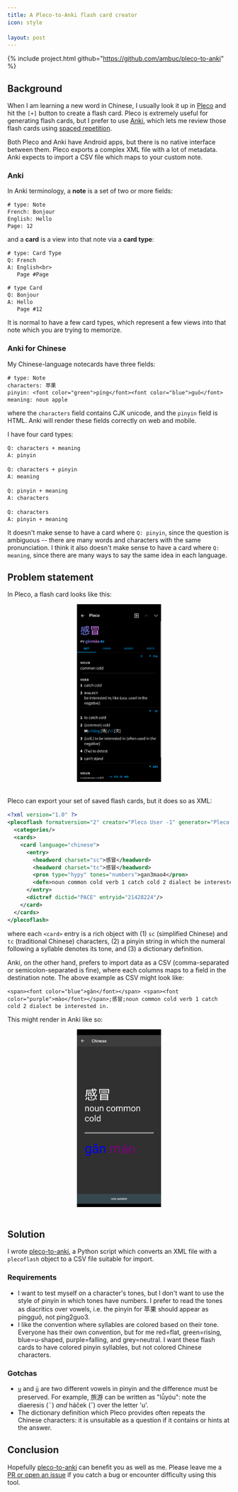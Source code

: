 ```yaml
---
title: A Pleco-to-Anki flash card creator
icon: style

layout: post
---
```


{% include project.html github="https://github.com/ambuc/pleco-to-anki" %}

## Background

When I am learning a new word in Chinese, I usually look it up in
[Pleco](https://www.pleco.com/products/pleco-for-android/) and hit the `[+]`
button to create a flash card. Pleco is extremely useful for generating flash 
cards, but I prefer to use [Anki](https://apps.ankiweb.net/), which lets me
review those flash cards using
[spaced repetition](https://en.wikipedia.org/wiki/Spaced_repetition).

Both Pleco and Anki have Android apps, but there is no native interface between
them. Pleco exports a complex XML file with a lot of metadata. Anki expects to
import a CSV file which maps to your custom note.

### Anki

In Anki terminology, a **note** is a set of two or more fields:

```
# type: Note
French: Bonjour
English: Hello
Page: 12
```

and a **card** is a view into that note via a **card type**:

```
# type: Card Type
Q: French
A: English<br>
   Page #Page
```

```
# type Card
Q: Bonjour
A: Hello
   Page #12
```

It is normal to have a few card types, which represent a few views into that
note which you are trying to memorize.

### Anki for Chinese

My Chinese-language notecards have three fields:

```
# type: Note
characters: 苹果
pinyin: <font color="green">píng</font><font color="blue">guǒ</font>
meaning: noun apple
```

where the `characters` field contains CJK unicode, and the `pinyin` field is
HTML. Anki will render these fields correctly on web and mobile.

I have four card types:

```
Q: characters + meaning
A: pinyin

Q: characters + pinyin
A: meaning

Q: pinyin + meaning
A: characters

Q: characters
A: pinyin + meaning
```

It doesn't make sense to have a card where `Q: pinyin`, since the
question is ambiguous -- there are many words and characters with the same
pronunciation.  I think it also doesn't make sense to have a card where `Q:
meaning`, since there are many ways to say the same idea in each
language.

## Problem statement

In Pleco, a flash card looks like this:

<center>
<img src="/assets/images/pleco-to-anki/pleco.png" height="400px"/>
</center>
<br/>

Pleco can export your set of saved flash cards, but it does so as XML:

```xml
<?xml version="1.0" ?>
<plecoflash formatversion="2" creator="Pleco User -1" generator="Pleco 2.0 Flashcard Exporter" platform="Android" created="1605883885">
  <categories/>
  <cards>
    <card language="chinese">
      <entry>
        <headword charset="sc">感冒</headword>
        <headword charset="tc">感冒</headword>
        <pron type="hypy" tones="numbers">gan3mao4</pron>
        <defn>noun common cold verb 1 catch cold 2 dialect be interested in; like (usu. used in the negative)</defn>
      </entry>
      <dictref dictid="PACE" entryid="21428224"/>
    </card>
  </cards>
</plecoflash>
```

where each `<card>` entry is a rich object with (1) `sc` (simplified
Chinese) and `tc` (traditional Chinese) characters, (2) a pinyin string in
which the numeral following a syllable denotes its tone, and (3) a dictionary
definition.

Anki, on the other hand, prefers to import data as a CSV (comma-separated or
semicolon-separated is fine), where each columns maps to a field in the
destination note. The above example as CSV might look like:

```csv
<span><font color="blue">găn</font></span> <span><font color="purple">mào</font></span>;感冒;noun common cold verb 1 catch cold 2 dialect be interested in.
```

This might render in Anki like so:

<center>
<img src="/assets/images/pleco-to-anki/anki.png" height="400px"/>
</center>
<br/>

## Solution

I wrote [pleco-to-anki](https://github.com/ambuc/pleco-to-anki), a Python script
which converts an XML file with a `plecoflash` object to a CSV file suitable for
import.

### Requirements

*  I want to test myself on a character's tones, but I don't want to use the
   style of pinyin in which tones have numbers. I prefer to read the tones as
   diacritics over vowels, i.e. the pinyin for 苹果 should appear as píngguǒ,
   not ping2guo3.
*  I like the convention where syllables are colored based on their tone.
   Everyone has their own convention, but for me red=flat, green=rising, 
   blue=u-shaped, purple=falling, and grey=neutral. I want these flash cards to
   have colored pinyin syllables, but not colored Chinese characters.

### Gotchas

*  [`u`](https://resources.allsetlearning.com/chinese/pronunciation/The_%22o%22_and_%22u%22_vowels)
   and [`ü`](https://resources.allsetlearning.com/chinese/pronunciation/The_%22%C3%BC%22_vowel)
   are two different vowels in pinyin and the difference must be
   preserved. For example, 旅游 can be written as "lǚyóu": note the
   diaeresis (¨) _and_ háček (ˇ) over the letter 'u'.
*  The dictionary definition which Pleco provides often repeats the Chinese 
   characters: it is unsuitable as a question if it contains or hints at the
   answer. 

## Conclusion

Hopefully [pleco-to-anki](https://github.com/ambuc/pleco-to-anki/) can benefit
you as well as me. Please leave me a
[PR or open an issue](https://github.com/ambuc/pleco-to-anki/pulls) if you catch
a bug or encounter difficulty using this tool.
